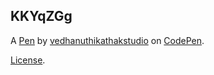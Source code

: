 KKYqZGg
-------


A [Pen](https://codepen.io/vedhanuthikathakstudio/pen/KKYqZGg) by [vedhanuthikathakstudio](https://codepen.io/vedhanuthikathakstudio) on [CodePen](https://codepen.io).

[License](https://codepen.io/license/pen/KKYqZGg).
